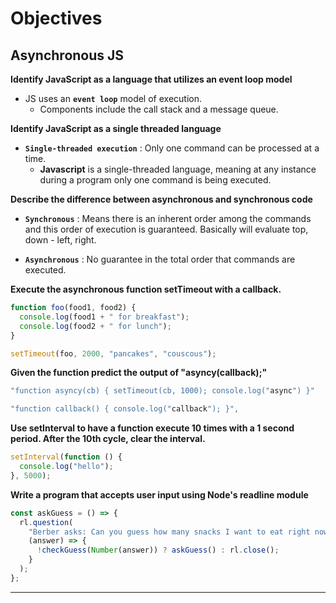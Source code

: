 # **Objectives**

## **Asynchronous JS**

**Identify JavaScript as a language that utilizes an event loop model**

- JS uses an **`event loop`** model of execution.
  - Components include the call stack and a message queue.

**Identify JavaScript as a single threaded language**

- **`Single-threaded execution`** : Only one command can be processed at a time.
  - **Javascript** is a single-threaded language, meaning at any instance during a program only one command is being executed.

**Describe the difference between asynchronous and synchronous code**

- **`Synchronous`** : Means there is an inherent order among the commands and this order of execution is guaranteed.
  Basically will evaluate top, down - left, right.

- **`Asynchronous`** : No guarantee in the total order that commands are executed.

**Execute the asynchronous function setTimeout with a callback.**

```js
function foo(food1, food2) {
  console.log(food1 + " for breakfast");
  console.log(food2 + " for lunch");
}

setTimeout(foo, 2000, "pancakes", "couscous");
```

**Given the function predict the output of "asyncy(callback);"**

```js
"function asyncy(cb) { setTimeout(cb, 1000); console.log("async") }"
```

```js
"function callback() { console.log("callback"); }",
```

**Use setInterval to have a function execute 10 times with a 1 second period. After the 10th cycle, clear the interval.**

```js
setInterval(function () {
  console.log("hello");
}, 5000);
```

**Write a program that accepts user input using Node's readline module**

```js
const askGuess = () => {
  rl.question(
    "Berber asks: Can you guess how many snacks I want to eat right now? ",
    (answer) => {
      !checkGuess(Number(answer)) ? askGuess() : rl.close();
    }
  );
};
```

---
